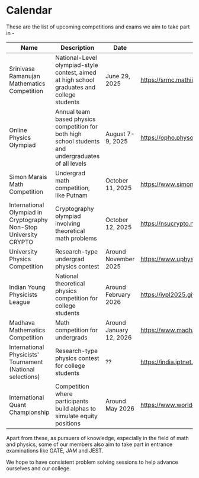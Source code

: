 # Calendar

These are the list of upcoming competitions and exams we aim to take part in -

|  Name   |   Description  |    Date  |    Link   |
|-------- | -------------- | -------- | --------- |
| Srinivasa Ramanujan Mathematics Competition | National-Level olympiad-style contest, aimed at high school graduates and college students | June 29, 2025 | https://srmc.mathiitm.com/ |
| Online Physics Olympiad | Annual team based physics competition for both high school students and undergraduates of all levels | August 7-9, 2025 | https://opho.physoly.tech/ |
| Simon Marais Math Competition | Undergrad math competition, like Putnam | October 11, 2025 | https://www.simonmarais.org/ |
| International Olympiad in Cryptography Non-Stop University CRYPTO | Cryptography olympiad involving theoretical math problems | October 12, 2025 | https://nsucrypto.nsu.ru/ |
| University Physics Competition | Research-type undergrad physics contest | Around November 2025 | https://www.uphysicsc.com/home.html |
| Indian Young Physicists League | National theoretical physics competition for college students | Around February 2026 | https://iypl2025.github.io/IYPL/index.html |
| Madhava Mathematics Competition | Math competition for undergrads | Around January 12, 2026 | https://www.madhavacompetition.in/ |
| International Physicists' Tournament (National selections) | Research-type physics contest for college students | ?? |  https://india.iptnet.info/ |
| International Quant Championship | Competition where participants build alphas to simulate equity positions | Around May 2026 | https://www.worldquant.com/brain/iqc/ |

Apart from these, as pursuers of knowledge, especially in the field of math and physics, some of our members also aim to take part in entrance examinations like GATE, JAM and JEST.

We hope to have consistent problem solving sessions to help advance ourselves and our college.

